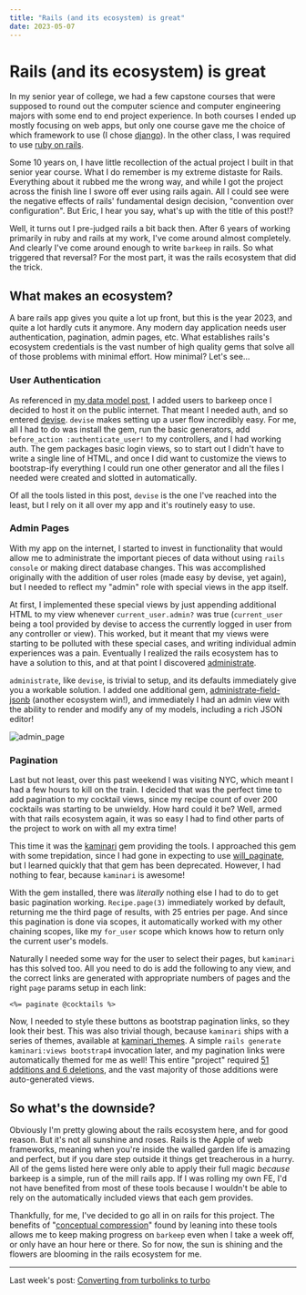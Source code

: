 ```yaml
---
title: "Rails (and its ecosystem) is great"
date: 2023-05-07
---
```


# Rails (and its ecosystem) is great

In my senior year of college, we had a few capstone courses that were supposed to round out the computer science and computer engineering majors with some end to end project experience. In both courses I ended up mostly focusing on web apps, but only one course gave me the choice of which framework to use (I chose [django](https://www.djangoproject.com/)). In the other class, I was required to use [ruby on rails](https://rubyonrails.org/).

Some 10 years on, I have little recollection of the actual project I built in that senior year course. What I do remember is my extreme distaste for Rails. Everything about it rubbed me the wrong way, and while I got the project across the finish line I swore off ever using rails again. All I could see were the negative effects of rails' fundamental design decision, "convention over configuration". But Eric, I hear you say, what's up with the title of this post!?

Well, it turns out I pre-judged rails a bit back then. After 6 years of working primarily in ruby and rails at my work, I've come around almost completely. And clearly I've come around enough to write `barkeep` in rails. So what triggered that reversal? For the most part, it was the rails ecosystem that did the trick.

## What makes an ecosystem?

A bare rails app gives you quite a lot up front, but this is the year 2023, and quite a lot hardly cuts it anymore. Any modern day application needs user authentication, pagination, admin pages, etc. What establishes rails's ecosystem credentials is the vast number of high quality gems that solve all of those problems with minimal effort. How minimal? Let's see...

### User Authentication

As referenced in [my data model post](2023/02/26/data-model-importance), I added users to barkeep once I decided to host it on the public internet. That meant I needed auth, and so entered [devise](https://github.com/heartcombo/devise).  `devise` makes setting up a user flow incredibly easy. For me, all I had to do was install the gem, run the basic generators, add `before_action :authenticate_user!` to my controllers, and I had working auth. The gem packages basic login views, so to start out I didn't have to write a single line of HTML, and once I did want to customize the views to bootstrap-ify everything I could run one other generator and all the files I needed were created and slotted in automatically.

Of all the tools listed in this post, `devise` is the one I've reached into the least, but I rely on it all over my app and it's routinely easy to use. 

### Admin Pages

With my app on the internet, I started to invest in functionality that would allow me to administrate the important pieces of data without using `rails console` or making direct database changes. This was accomplished originally with the addition of user roles (made easy by devise, yet again), but I needed to reflect my "admin" role with special views in the app itself.

At first, I implemented these special views by just appending additional HTML to my view whenever `current_user.admin?` was true (`current_user` being a tool provided by devise to access the currently logged in user from any controller or view). This worked, but it meant that my views were starting to be polluted with these special cases, and writing individual admin experiences was a pain. Eventually I realized the rails ecosystem has to have a solution to this, and at that point I discovered [administrate](https://github.com/thoughtbot/administrate).

`administrate`, like `devise`, is trivial to setup, and its defaults immediately give you a workable solution. I added one additional gem, [administrate-field-jsonb](https://github.com/codica2/administrate-field-jsonb) (another ecosystem win!), and immediately I had an admin view with the ability to render and modify any of my models, including a rich JSON editor!

![admin_page](/blog/docs/assets/2023-05-07/admin_page.png)

### Pagination

Last but not least, over this past weekend I was visiting NYC, which meant I had a few hours to kill on the train. I decided that was the perfect time to add pagination to my cocktail views, since my recipe count of over 200 cocktails was starting to be unwieldy. How hard could it be? Well, armed with that rails ecosystem again, it was so easy I had to find other parts of the project to work on with all my extra time!

This time it was the [kaminari](https://github.com/kaminari/kaminari) gem providing the tools. I approached this gem with some trepidation, since I had gone in expecting to use [will_paginate](https://github.com/mislav/will_paginate), but I learned quickly that that gem has been deprecated. However, I had nothing to fear, because `kaminari` is awesome!

With the gem installed, there was _literally_ nothing else I had to do to get basic pagination working. `Recipe.page(3)` immediately worked by default, returning me the third page of results, with 25 entries per page. And since this pagination is done via scopes, it automatically worked with my other chaining scopes, like my `for_user` scope which knows how to return only the current user's models.

Naturally I needed some way for the user to select their pages, but `kaminari` has this solved too. All you need to do is add the following to any view, and the correct links are generated with appropriate numbers of pages and the right `page` params setup in each link:

```erb
<%= paginate @cocktails %>
```

Now, I needed to style these buttons as bootstrap pagination links, so they look their best. This was also trivial though, because `kaminari` ships with a series of themes, available at [kaminari_themes](https://github.com/amatsuda/kaminari_themes). A simple `rails generate kaminari:views bootstrap4` invocation later, and my pagination links were automatically themed for me as well! This entire "project" required [51 additions and 6 deletions](https://github.com/edbrown23/barkeep/commit/f37d5bade4fae6034e618e27bdc63c955bb8f358), and the vast majority of those additions were auto-generated views.

## So what's the downside?

Obviously I'm pretty glowing about the rails ecosystem here, and for good reason. But it's not all sunshine and roses. Rails is the Apple of web frameworks, meaning when you're inside the walled garden life is amazing and perfect, but if you dare step outside it things get treacherous in a hurry. All of the gems listed here were only able to apply their full magic _because_ barkeep is a simple, run of the mill rails app. If I was rolling my own FE, I'd not have benefited from most of these tools because I wouldn't be able to rely on the automatically included views that each gem provides.

Thankfully, for me, I've decided to go all in on rails for this project. The benefits of "[conceptual compression](https://medium.com/signal-v-noise/threes-company-df77db78d1af)" found by leaning into these tools allows me to keep making progress on `barkeep` even when I take a week off, or only have an hour here or there. So for now, the sun is shining and the flowers are blooming in the rails ecosystem for me.

<hr>

Last week's post: [Converting from turbolinks to turbo](https://edbrown23.github.io/blog/2023/04/23/converting-from-turbolinks-to-turbo)

